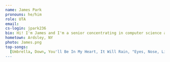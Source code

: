 ```yaml
---
name: James Park
pronouns: he/him
role: UTA
email:
cs-login: jpark236
bio: Hi! I'm James and I'm a senior concentrating in computer science and education studies. I enjoy playing spikeball (when it's actually warm out), minesweeper, and reading anything by Brandon Sanderson. Looking forward to getting to know you all this semester!
hometown: Ardsley, NY
photo: James.png
top-songs:
  [Umbrella, Down, You'll Be In My Heart, It Will Rain, "Eyes, Nose, Lips"]
---
```

